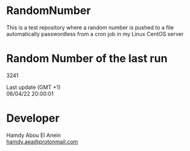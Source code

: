 # RandomNumber    
This is a test repository where a random number is pushed to a file automatically passwordless from a cron job in my Linux CentOS server    
# Random Number of the last run   
3241
      
Last update (GMT +1)    
06/04/22 20:00:01
# Developer    
Hamdy Abou El Anein   
hamdy.aea@protonmail.com

